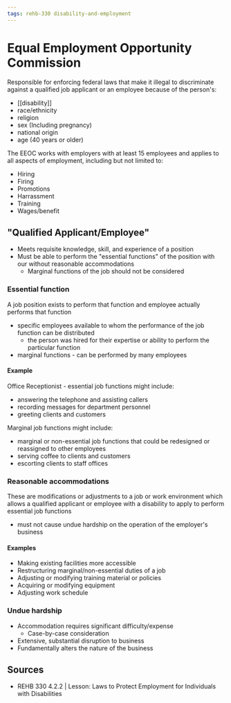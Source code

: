 ```yaml
---
tags: rehb-330 disability-and-employment
---
```


# Equal Employment Opportunity Commission

Responsible for enforcing federal laws that make it illegal to discriminate against a qualified job applicant or an employee because of the person's:

- [[disability]]
- race/ethnicity
- religion
- sex (Including pregnancy)
- national origin
- age (40 years or older)

The EEOC works with employers with at least 15 employees and applies to all aspects of employment, including but not limited to:

- Hiring
- Firing
- Promotions
- Harrassment
- Training
- Wages/benefit

## "Qualified Applicant/Employee"

- Meets requisite knowledge, skill, and experience of a position
- Must be able to perform the "essential functions" of the position with our without reasonable accommodations
  - Marginal functions of the job should not be considered

### Essential function

A job position exists to perform that function and employee actually performs that function

- specific employees available to whom the performance of the job function can be distributed
  - the person was hired for their expertise or ability to perform the particular function
- marginal functions - can be performed by many employees

#### Example

Office Receptionist - essential job functions might include:

- answering the telephone and assisting callers
- recording messages for department personnel
- greeting clients and customers

Marginal job functions might include:

- marginal or non-essential job functions that could be redesigned or reassigned to other employees
- serving coffee to clients and customers
- escorting clients to staff offices

### Reasonable accommodations

These are modifications or adjustments to a job or work environment which allows a qualified applicant or employee with a disability to apply to perform essential job functions

- must not cause undue hardship on the operation of the employer's business

#### Examples

- Making existing facilities more accessible
- Restructuring marginal/non-essential duties of a job
- Adjusting or modifying training material or policies
- Acquiring or modifying equipment
- Adjusting work schedule

### Undue hardship

- Accommodation requires significant difficulty/expense
  - Case-by-case consideration
- Extensive, substantial disruption to business
- Fundamentally alters the nature of the business

## Sources

- REHB 330 4.2.2 | Lesson: Laws to Protect Employment for Individuals with Disabilities
